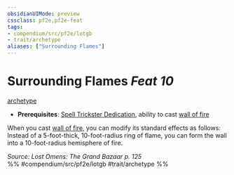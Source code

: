 ```yaml
---
obsidianUIMode: preview
cssclass: pf2e,pf2e-feat
tags:
- compendium/src/pf2e/lotgb
- trait/archetype
aliases: ["Surrounding Flames"]
---
```

# Surrounding Flames  *Feat 10*  
[archetype](archetype.md "Archetype Feat Trait")  

- **Prerequisites**: [Spell Trickster Dedication](spell-trickster-dedication-lotgb.md), ability to cast [wall of fire](wall-of-fire.md)

When you cast [wall of fire](wall-of-fire.md), you can modify its standard effects as follows: Instead of a 5-foot-thick, 10-foot-radius ring of flame, you can form the wall into a 10-foot-radius hemisphere of fire.

*Source: Lost Omens: The Grand Bazaar p. 125*  
%% #compendium/src/pf2e/lotgb #trait/archetype %%